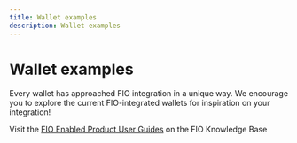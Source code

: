 ```yaml
---
title: Wallet examples
description: Wallet examples
---
```


# Wallet examples

Every wallet has approached FIO integration in a unique way. We encourage you to explore the current FIO-integrated wallets for inspiration on your integration!

Visit the [FIO Enabled Product User Guides](https://kb.fioprotocol.io/user-guides/user-guides) on the FIO Knowledge Base
